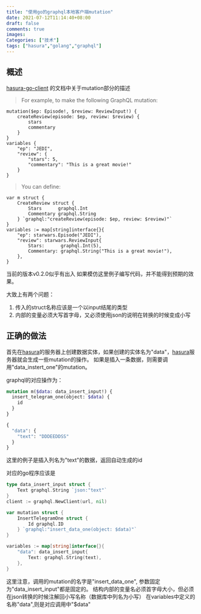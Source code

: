 ```yaml
---
title: "使用go的graphql本地客户端mutation"
date: 2021-07-12T11:14:40+08:00
draft: false
comments: true
images:
Categories: ["技术"]
tags: ["hasura","golang","graphql"]
---
```


## 概述

[hasura-go-client] 的文档中关于mutation部分的描述


> For example, to make the following GraphQL mutation:
```
mutation($ep: Episode!, $review: ReviewInput!) {
	createReview(episode: $ep, review: $review) {
		stars
		commentary
	}
}
variables {
	"ep": "JEDI",
	"review": {
		"stars": 5,
		"commentary": "This is a great movie!"
	}
}
```
> You can define:
```
var m struct {
	CreateReview struct {
		Stars      graphql.Int
		Commentary graphql.String
	} `graphql:"createReview(episode: $ep, review: $review)"`
}
variables := map[string]interface{}{
	"ep": starwars.Episode("JEDI"),
	"review": starwars.ReviewInput{
		Stars:      graphql.Int(5),
		Commentary: graphql.String("This is a great movie!"),
	},
}
```
当前的版本v0.2.0似乎有出入
如果模仿这里例子编写代码，并不能得到预期的效果。

大致上有两个问题：
1. 传入的struct名称应该是一个以input结尾的类型
2. 内部的变量必须大写首字母，又必须使用json的说明在转换的时候变成小写
   

## 正确的做法

首先在[hasura]的服务器上创建数据实体，如果创建的实体名为"data"，[hasura]服务器就会生成一些mutation的操作。
如果是插入一条数据，则需要调用"data_instert_one"的mutation。

graphql的对应操作为：
```graphql
mutation m($data: data_insert_input!) {
  insert_telegram_one(object: $data) {
    id
  }
}

{
  "data": {
    "text": "DDDEEDDSS"
  }
}
```
这里的例子是插入列名为"text"的数据，返回自动生成的id

对应的go程序应该是
```go
type data_insert_input struct {
	Text graphql.String `json:"text"`
}
client := graphql.NewClient(url, nil)

var mutation struct {
    InsertTelegramOne struct {
        Id graphql.ID
    } `graphql:"insert_data_one(object: $data)"`
}

variables := map[string]interface{}{
    "data": data_insert_input{
        Text: graphql.String(text),
    },
}
```
这里注意，调用的mutation的名字是"insert_data_one", 参数固定为"data_insert_input"都是固定的。
结构内部的变量名必须首字母大小，但必须在json转换的时候注解回小写名称（数据库中列名为小写）
在variables中定义的名称"data",则是对应调用中"$data"





[hasura-go-client]: https://github.com/hasura/go-graphql-client "hasura-go-client"
[hasura]: https://hasura.io
[graphql]: https://graphql.org
